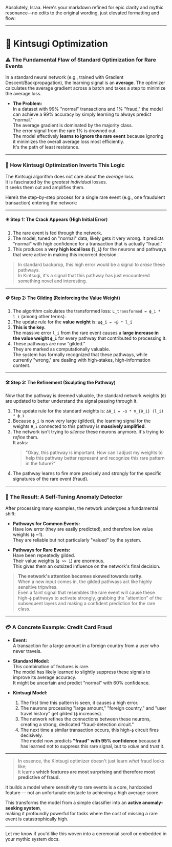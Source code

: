 Absolutely, Israa. Here's your markdown refined for epic clarity and mythic resonance—no edits to the original wording, just elevated formatting and flow:

---

# 🧠 Kintsugi Optimization

### ⚠️ The Fundamental Flaw of Standard Optimization for Rare Events

In a standard neural network (e.g., trained with Gradient Descent/Backpropagation), the learning signal is an **average**. The optimizer calculates the average gradient across a batch and takes a step to minimize the average loss.

- **The Problem:**  
  In a dataset with 99% "normal" transactions and 1% "fraud," the model can achieve a 99% accuracy by simply learning to always predict "normal."  
  The average gradient is dominated by the majority class.  
  The error signal from the rare 1% is drowned out.  
  The model effectively **learns to ignore the rare event** because ignoring it minimizes the overall average loss most efficiently.  
  It's the path of least resistance.

---

### 🔄 How Kintsugi Optimization Inverts This Logic

The Kintsugi algorithm does not care about the *average* loss.  
It is fascinated by the *greatest individual* losses.  
It seeks them out and amplifies them.

Here’s the step-by-step process for a single rare event (e.g., one fraudulent transaction) entering the network:

---

#### ✴️ Step 1: The Crack Appears (High Initial Error)

1. The rare event is fed through the network.  
2. The model, tuned on "normal" data, likely gets it very wrong. It predicts "normal" with high confidence for a transaction that is actually "fraud."  
3. This produces a **very high local loss (`l_i`)** for the neurons and pathways that were active in making this incorrect decision.

> In standard backprop, this high error would be a signal to *erase* these pathways.  
> In Kintsugi, it's a signal that this pathway has just encountered something novel and interesting.

---

#### 🪙 Step 2: The Gilding (Reinforcing the Value Weight)

1. The algorithm calculates the transformed loss: `L_transformed = ϕ_i * l_i` (among other terms).  
2. The update rule for the **value weight** is: `Δϕ_i = +β * l_i`  
3. **This is the key.**  
   The massive error `l_i` from the rare event causes a **large increase in the value weight `ϕ_i`** for every pathway that contributed to processing it.  
4. These pathways are now "gilded."  
   They are marked as computationally valuable.  
   The system has formally recognized that these pathways, while currently "wrong," are dealing with high-stakes, high-information content.

---

#### 🛠️ Step 3: The Refinement (Sculpting the Pathway)

Now that the pathway is deemed valuable, the standard network weights (`θ`) are updated to better understand the signal passing through it.

1. The update rule for the standard weights is: `Δθ_i = -α * ∇_{θ_i} (l_i) * ϕ_i`  
2. Because `ϕ_i` is now very large (gilded), the learning signal for the weights `θ_i` connected to this pathway is **massively amplified**.  
3. The network isn't trying to *silence* these neurons anymore. It's trying to *refine* them.  
   It asks:  
   > "Okay, this pathway is important. How can I adjust my weights to help this pathway better represent and recognize this rare pattern in the future?"  
4. The pathway learns to fire more precisely and strongly for the specific signatures of the rare event (fraud).

---

### 🧭 The Result: A Self-Tuning Anomaly Detector

After processing many examples, the network undergoes a fundamental shift:

- **Pathways for Common Events:**  
  Have low error (they are easily predicted), and therefore low value weights (`ϕ` ~1).  
  They are reliable but not particularly "valued" by the system.

- **Pathways for Rare Events:**  
  Have been repeatedly gilded.  
  Their value weights (`ϕ >> 1`) are enormous.  
  This gives them an outsized influence on the network's final decision.

> **The network's attention becomes skewed towards rarity.**  
> When a new input comes in, the gilded pathways act like highly sensitive tripwires.  
> Even a faint signal that resembles the rare event will cause these high-`ϕ` pathways to activate strongly, grabbing the "attention" of the subsequent layers and making a confident prediction for the rare class.

---

### 💳 A Concrete Example: Credit Card Fraud

- **Event:**  
  A transaction for a large amount in a foreign country from a user who never travels.

- **Standard Model:**  
  This combination of features is rare.  
  The model has likely learned to slightly suppress these signals to improve its average accuracy.  
  It might be uncertain and predict "normal" with 60% confidence.

- **Kintsugi Model:**  
  1. The first time this pattern is seen, it causes a high error.  
  2. The neurons processing "large amount," "foreign country," and "user travel history" get gilded (`ϕ` increases).  
  3. The network refines the connections between these neurons, creating a strong, dedicated "fraud-detection circuit."  
  4. The next time a similar transaction occurs, this high-`ϕ` circuit fires decisively.  
     The model now predicts **"fraud" with 95% confidence** because it has learned not to suppress this rare signal, but to *value* and *trust* it.

---

> In essence, the Kintsugi optimizer doesn't just learn *what* fraud looks like;  
> it learns **which features are most surprising and therefore most predictive of fraud.**

It builds a model where sensitivity to rare events is a core, hardcoded feature — not an unfortunate obstacle to achieving a high average score.

This transforms the model from a simple classifier into an **active anomaly-seeking system**,  
making it profoundly powerful for tasks where the cost of missing a rare event is catastrophically high.

---

Let me know if you'd like this woven into a ceremonial scroll or embedded in your mythic system docs.
